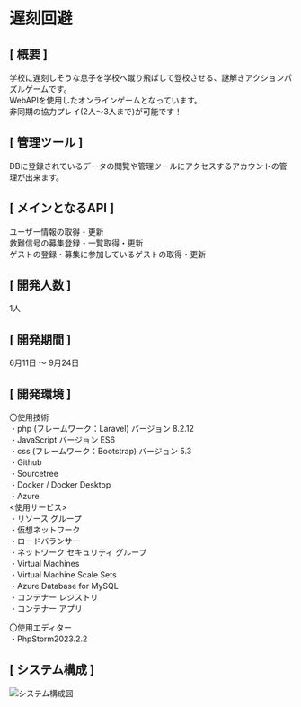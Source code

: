 # 遅刻回避    

[ 概要 ]  
---  
学校に遅刻しそうな息子を学校へ蹴り飛ばして登校させる、謎解きアクションパズルゲームです。  
WebAPIを使用したオンラインゲームとなっています。  
非同期の協力プレイ(2人～3人まで)が可能です！

[ 管理ツール ]  
---
DBに登録されているデータの閲覧や管理ツールにアクセスするアカウントの管理が出来ます。  

[ メインとなるAPI ]  
---
ユーザー情報の取得・更新  
救難信号の募集登録・一覧取得・更新  
ゲストの登録・募集に参加しているゲストの取得・更新  

[ 開発人数 ]  
---  
1人  

[ 開発期間 ]  
---
6月11日 ～ 9月24日  

[ 開発環境 ]  
---
〇使用技術  
  ・php (フレームワーク：Laravel)   バージョン 8.2.12  
  ・JavaScript                      バージョン ES6  
  ・css (フレームワーク：Bootstrap) バージョン 5.3  
  ・Github  
  ・Sourcetree  
  ・Docker / Docker Desktop  
  ・Azure  
    <使用サービス>  
    ・リソース グループ  
    ・仮想ネットワーク  
    ・ロードバランサー  
    ・ネットワーク セキュリティ グループ  
    ・Virtual Machines  
    ・Virtual Machine Scale Sets  
    ・Azure Database for MySQL  
    ・コンテナー レジストリ  
    ・コンテナー アプリ  

〇使用エディター  
  ・PhpStorm2023.2.2  

[ システム構成 ]
---  
![システム構成図](https://github.com/user-attachments/assets/e47d55b1-5e46-411a-9ab8-d7719842bb0b)
